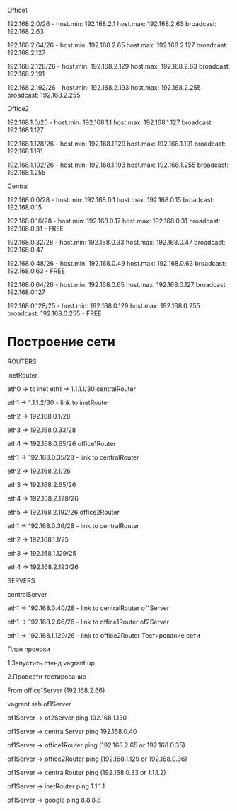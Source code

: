 Office1

192.168.2.0/26 - host.min: 192.168.2.1 host.max: 192.168.2.63 broadcast: 192.168.2.63

192.168.2.64/26 - host.min: 192.168.2.65 host.max: 192.168.2.127 broadcast: 192.168.2.127

192.168.2.128/26 - host.min: 192.168.2.129 host.max: 192.168.2.63 broadcast: 192.168.2.191

192.168.2.192/26 - host.min: 192.168.2.193 host.max: 192.168.2.255 broadcast: 192.168.2.255

Office2

192.168.1.0/25 - host.min: 192.168.1.1 host.max: 192.168.1.127 broadcast: 192.168.1.127

192.168.1.128/26 - host.min: 192.168.1.129 host.max: 192.168.1.191 broadcast: 192.168.1.191

192.168.1.192/26 - host.min: 192.168.1.193 host.max: 192.168.1.255 broadcast: 192.168.1.255

Central

192.168.0.0/28 - host.min: 192.168.0.1 host.max: 192.168.0.15 broadcast: 192.168.0.15

192.168.0.16/28 - host.min: 192.168.0.17 host.max: 192.168.0.31 broadcast: 192.168.0.31 - FREE

192.168.0.32/28 - host.min: 192.168.0.33 host.max: 192.168.0.47 broadcast: 192.168.0.47

192.168.0.48/26 - host.min: 192.168.0.49 host.max: 192.168.0.63 broadcast: 192.168.0.63 - FREE

192.168.0.64/26 - host.min: 192.168.0.65 host.max: 192.168.0.127 broadcast: 192.168.0.127

192.168.0.128/25 - host.min: 192.168.0.129 host.max: 192.168.0.255 broadcast: 192.168.0.255 - FREE

# Построение сети

ROUTERS

inetRouter

eth0 -> to inet
eth1 -> 1.1.1.1/30
centralRouter

eth1 -> 1.1.1.2/30 - link to inetRouter

eth2 -> 192.168.0.1/28

eth3 -> 192.168.0.33/28

eth4 -> 192.168.0.65/26
office1Router

eth1 -> 192.168.0.35/28 - link to centralRouter

eth2 -> 192.168.2.1/26

eth3 -> 192.168.2.65/26

eth4 -> 192.168.2.128/26

eth5 -> 192.168.2.192/26
office2Router

eth1 -> 192.168.0.36/28 - link to centralRouter

eth2 -> 192.168.1.1/25

eth3 -> 192.168.1.129/25

eth4 -> 192.168.2.193/26

SERVERS

centralServer

eth1 -> 192.168.0.40/28 - link to centralRouter
of1Server

eth1 -> 192.168.2.66/26 - link to office1Router
of2Server

eth1 -> 192.168.1.129/26 - link to office2Router
Тестирование сети

План проерки

1.Запустить стенд vagrant up

2.Провести тестирование

From office1Server (192.168.2.66)

vagrant ssh of1Server

of1Server -> of2Server ping 192.168.1.130

of1Server -> centralServer ping 192.168.0.40

of1Server -> office1Router ping (192.168.2.65 or 192.168.0.35)

of1Server -> office2Router ping (192.168.1.129 or 192.168.0.36)

of1Server -> centralRouter ping (192.168.0.33 or 1.1.1.2)

of1Server -> inetRouter ping 1.1.1.1

of1Server -> google ping 8.8.8.8
